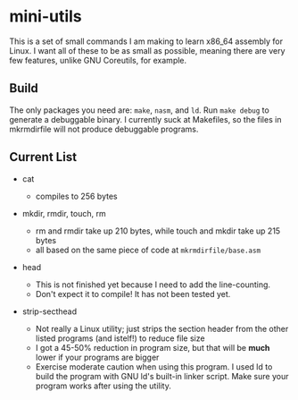 # mini-utils
This is a set of small commands I am making to learn x86_64 assembly for Linux.
I want all of these to be as small as possible, meaning there are very few features, unlike GNU Coreutils, for example.

## Build
The only packages you need are: `make`, `nasm`, and `ld`.
Run `make debug` to generate a debuggable binary.
I currently suck at Makefiles, so the files in mkrmdirfile will not produce debuggable programs.

## Current List
- cat
	- compiles to 256 bytes
- mkdir, rmdir, touch, rm
	- rm and rmdir take up 210 bytes, while touch and mkdir take up 215 bytes
	- all based on the same piece of code at `mkrmdirfile/base.asm`
- head
	- This is not finished yet because I need to add the line-counting.
	- Don't expect it to compile! It has not been tested yet.

- strip-secthead
	- Not really a Linux utility; just strips the section header from the other listed programs (and istelf!) to reduce file size
	- I got a 45-50% reduction in program size, but that will be **much** lower if your programs are bigger
	- Exercise moderate caution when using this program. I used ld to build the program with GNU ld's built-in linker script. Make sure your program works after using the utility.
